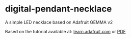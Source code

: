 # digital-pendant-necklace
A simple LED necklace based on Adafruit GEMMA v2

Based on the tutorial available at:
[learn.adafruit.com](https://learn.adafruit.com/trinket-slash-gemma-space-invader-pendant)
or [PDF](docs/trinket-slash-gemma-space-invader-pendant.pdf)
